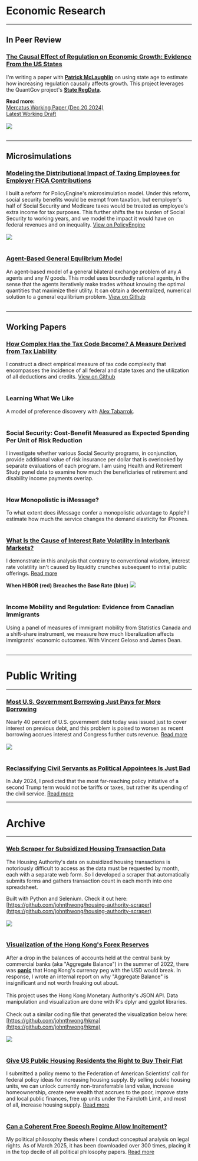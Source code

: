 # Economic Research

---

## In Peer Review

### [The Causal Effect of Regulation on Economic Growth: Evidence From the US States](https://github.com/johnthwong/reg-growth/blob/3a239c586cdf3bfa44faa8478f17fcceec967a04/write-up.pdf)
I'm writing a paper with **[Patrick McLaughlin](https://patrickamclaughlin.com)** on using state age to estimate how increasing regulation causally affects growth. This project leverages the QuantGov project's **[State RegData](https://www.quantgov.org)**.

**Read more:**
<br>
[Mercatus Working Paper (Dec 20 2024)](https://www.mercatus.org/research/working-papers/causal-effect-regulations-economic-growth-evidence-us-states)
<br>
[Latest Working Draft](https://github.com/johnthwong/reg-growth/blob/3a239c586cdf3bfa44faa8478f17fcceec967a04/write-up.pdf)
<br>
<br>
<img src="images/Rplot_olson_reg_age.png"/>
<br>
<br>

---

## Microsimulations

### [Modeling the Distributional Impact of Taxing Employees for Employer FICA Contributions](https://policyengine.org/us/policy?focus=policyOutput.winnersAndLosers.incomeDecile&reform=77152&region=us&timePeriod=2025&baseline=2&dataset=enhanced_cps)
I built a reform for PolicyEngine's microsimulation model. Under this reform, social security benefits would be exempt from taxation, but eemployer's half of Social Security and Medicare taxes would be treated as employee's extra income for tax purposes. This further shifts the tax burden of Social Security to working years, and we model the impact it would have on federal revenues and on inequality. [View on PolicyEngine](https://policyengine.org/us/policy?focus=policyOutput.winnersAndLosers.incomeDecile&reform=77152&region=us&timePeriod=2025&baseline=2&dataset=enhanced_cps)
<br>
<br>
<img src="images/tax_payroll_distributional_impact.png"/>
<br>
<br>

### [Agent-Based General Equlibrium Model](https://github.com/johnthwong/bi-exchange)
An agent-based model of a general bilateral exchange problem of any *A* agents and any *N* goods. This model uses boundedly rational agents, in the sense that the agents iteratively make trades without knowing the optimal quantities that maximize their utility. It can obtain a decentralized, numerical solution to a general equilibrium problem. [View on Github](https://github.com/johnthwong/bi-exchange)
<br>
<br>

---

## Working Papers

### [How Complex Has the Tax Code Become? A Measure Derived from Tax Liability](https://github.com/PolicyEngine/policy-complexity)
I construct a direct empirical measure of tax code complexity that encompasses the incidence of all federal and state taxes and the utilization of all deductions and credits. [View on Github](https://github.com/PolicyEngine/policy-complexity)
<br>
<br>

### Learning What We Like
A model of preference discovery with [Alex Tabarrok](https://alextabarrok.com).
<br>
<br>

### Social Security: Cost-Benefit Measured as Expected Spending Per Unit of Risk Reduction
I investigate whether various Social Security programs, in conjunction, provide additional value of risk insurance per dollar that is overlooked by separate evaluations of each program. I am using Health and Retirement Study panel data to examine how much the beneficiaries of retirement and disability income payments overlap.
<br>
<br>

### How Monopolistic is iMessage?
To what extent does iMessage confer a monopolistic advantage to Apple? I estimate how much the service changes the demand elasticity for iPhones.
<br>
<br>

### [What Is the Cause of Interest Rate Volatility in Interbank Markets?](https://johnthwong.github.io/pdf/paper_dw.pdf)
I demonstrate in this analysis that contrary to conventional wisdom, interest rate volatility isn't caused by liquidity crunches subsequent to initial public offerings. [Read more](https://johnthwong.github.io/pdf/paper_dw.pdf)

**When HIBOR (red) Breaches the Base Rate (blue)**
<img src="images/thumbnail_dw_1.png"/>
<br>
<br>

### Income Mobility and Regulation: Evidence from Canadian Immigrants
Using a panel of measures of immigrant mobility from Statistics Canada and a shift-share instrument, we measure how much liberalization affects immigrants' economic outcomes. With Vincent Geloso and James Dean.
<br>
<br>

---

# Public Writing

---

### [Most U.S. Government Borrowing Just Pays for More Borrowing](https://www.progressivepolicy.org/most-u-s-government-borrowing-just-pays-for-more-borrowing/)
Nearly 40 percent of U.S. government debt today was issued just to cover interest on previous debt, and this problem is poised to worsen as recent borrowing accrues interest and Congress further cuts revenue. [Read more](https://www.progressivepolicy.org/most-u-s-government-borrowing-just-pays-for-more-borrowing/)
<br>
<br>
<img src="images/debt_interest_share.png"/>
<br>
<br>

### [Reclassifying Civil Servants as Political Appointees Is Just Bad](https://www.progressivepolicy.org/blogs/trumps-schedule-f-would-transform-the-civil-service-to-weaponize-government/)
In July 2024, I predicted that the most far-reaching policy initiative of a second Trump term would not be tariffs or taxes, but rather its upending of the civil service. [Read more](https://www.progressivepolicy.org/blogs/trumps-schedule-f-would-transform-the-civil-service-to-weaponize-government/)

---

# Archive

---

### [Web Scraper for Subsidized Housing Transaction Data](https://github.com/johnthwong/housing-authority-scraper)
The Housing Authority's data on subsidized housing transactions is notoriously difficult to access as the data must be requested by month, each with a separate web form. So I developed a scraper that automatically submits forms and gathers transaction count in each month into one spreadsheet. 

Built with Python and Selenium. Check it out here: [https://github.com/johnthwong/housing-authority-scraper](https://github.com/johnthwong/housing-authority-scraper)
<br>
<br>
<img src="images/thumbnail_ha_scraper.png"/>
<br>
<br>

### [Visualization of the Hong Kong's Forex Reserves](https://github.com/johnthwong/hkma)
After a drop in the balances of accounts held at the central bank by commercial banks (aka "Aggregate Balance") in the summer of 2022, there was **[panic](https://www.bloomberg.com/news/articles/2022-07-26/hong-kong-liquidity-shrinks-50-since-may-amid-currency-defense)** that Hong Kong's currency peg with the USD would break. In response, I wrote an internal report on why "Aggregate Balance" is insignificant and not worth freaking out about.
<br>
<br>
This project uses the Hong Kong Monetary Authority's JSON API. Data manipulation and visualization are done with R's dplyr and ggplot libraries.
<br>
<br>
Check out a similar coding file that generated the visualization below here: [https://github.com/johnthwong/hkma](https://github.com/johnthwong/hkma)
<br>
<br>
<img src="images/thumbnail_viz_reserves.png"/>
<br>
<br>

### [Give US Public Housing Residents the Right to Buy Their Flat](https://johnthwong.github.io/page_tpo)
I submitted a policy memo to the Federation of American Scientists' call for federal policy ideas for increasing housing supply. By selling public housing units, we can unlock currently non-transferrable land value, increase homeownership, create new wealth that accrues to the poor, improve state and local public finances, free up units under the Faircloth Limit, and most of all, increase housing supply. [Read more](https://johnthwong.github.io/page_tpo)
<br>
<br>

### [Can a Coherent Free Speech Regime Allow Incitement?](https://philpapers.org/rec/WONCRM)
My political philosophy thesis where I conduct conceptual analysis on legal rights. As of March 2025, it has been downloaded over 300 times, placing it in the top decile of all political philosophy papers. [Read more](https://philpapers.org/rec/WONCRM)